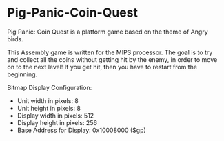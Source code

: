 # Pig-Panic-Coin-Quest
Pig Panic: Coin Quest is a platform game based on the theme of Angry birds.

This Assembly game is written for the MIPS processor. The goal is to try and collect all the coins without getting hit by the enemy, in order to move on to the next level! If you get hit, then you have to restart from the beginning.

Bitmap Display Configuration:
- Unit width in pixels: 8
- Unit height in pixels: 8
- Display width in pixels: 512
- Display height in pixels: 256
- Base Address for Display: 0x10008000 ($gp)

